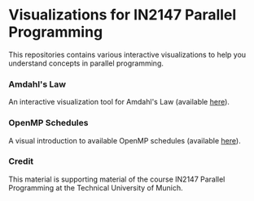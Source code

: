 # Visualizations for IN2147 Parallel Programming
This repositories contains various interactive visualizations to help you understand concepts in parallel programming.

### Amdahl's Law
An interactive visualization tool for Amdahl's Law (available [here](https://caps-tum.github.io/parprog-visualizations/amdahls-law/amdahls-law.html)).

### OpenMP Schedules
A visual introduction to available OpenMP schedules (available [here](https://caps-tum.github.io/parprog-visualizations/openmp-schedules/omp_schedules.html)).


### Credit
This material is supporting material of the course IN2147 Parallel Programming at the Technical University of Munich.